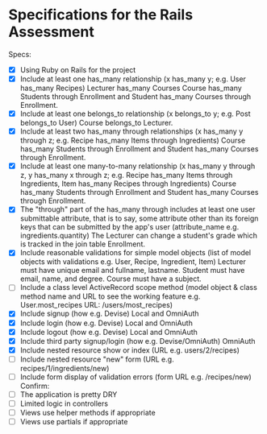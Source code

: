 # Specifications for the Rails Assessment
Specs:
- [x] Using Ruby on Rails for the project
- [x] Include at least one has_many relationship (x has_many y; e.g. User has_many Recipes) 
        Lecturer has_many Courses
        Course has_many Students through Enrollment and Student has_many Courses through Enrollment.
- [x] Include at least one belongs_to relationship (x belongs_to y; e.g. Post belongs_to User)
        Course belongs_to Lecturer.
- [x] Include at least two has_many through relationships (x has_many y through z; e.g. Recipe has_many Items through Ingredients)
        Course has_many Students through Enrollment and Student has_many Courses through Enrollment.
- [x] Include at least one many-to-many relationship (x has_many y through z, y has_many x through z; e.g. Recipe has_many Items through Ingredients, Item has_many Recipes through Ingredients)
        Course has_many Students through Enrollment and Student has_many Courses through Enrollment.
- [x] The "through" part of the has_many through includes at least one user submittable attribute, that is to say, some attribute other than its foreign keys that can be submitted by the app's user (attribute_name e.g. ingredients.quantity)
        The Lecturer can change a student's grade which is tracked in the join table Enrollment.
- [x] Include reasonable validations for simple model objects (list of model objects with validations e.g. User, Recipe, Ingredient, Item)
        Lecturer must have unique email and  fullname, lastname. Student must have email, name, and degree. Course must have a subject.
- [ ] Include a class level ActiveRecord scope method (model object & class method name and URL to see the working feature e.g. User.most_recipes URL: /users/most_recipes)
- [x] Include signup (how e.g. Devise)
        Local and OmniAuth
- [x] Include login (how e.g. Devise)
        Local and OmniAuth
- [x] Include logout (how e.g. Devise)
        Local and OmniAuth
- [x] Include third party signup/login (how e.g. Devise/OmniAuth)
        OmniAuth
- [x] Include nested resource show or index (URL e.g. users/2/recipes)
- [ ] Include nested resource "new" form (URL e.g. recipes/1/ingredients/new)
- [ ] Include form display of validation errors (form URL e.g. /recipes/new)
Confirm:
- [ ] The application is pretty DRY
- [ ] Limited logic in controllers
- [ ] Views use helper methods if appropriate
- [ ] Views use partials if appropriate